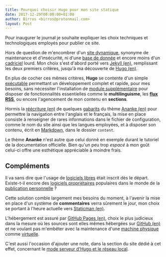 ```yaml
---
title: Pourquoi choisir Hugo pour mon site statique
date: 2017-12-29T00:00:00+01:00
author: Birros <birros@protonmail.com>
layout: Post
---
```


Pour inaugurer le journal je souhaite expliquer les choix techniques et
technologiques employés pour publier ce site.

<!-- more -->

Hors de question de m'encombrer d'un [site dynamique], synonyme de maintenance
et d'insécurité, ni d'une [base de donnée] et encore moins d'un [cadriciel]
lourd. Mon choix s'est d'abord porté vers [Jekyll (en)], remplissant les deux
premiers critères, jusqu'à ma découverte de [Hugo (en)].

En plus de cocher ces mêmes critères, __Hugo__ se contente d'un simple
[exécutable] permettant un développement complet et rapide, pour mes besoins,
sans nécessiter l'installation de [module supplémentaire] pour disposer de
fonctionnalités essentielles comme le __multilinguisme__, les __[flux RSS]__,
ou encore l'agencement de mon contenu en __sections__.

Hormis la [réécriture (en)] de quelques [gabarits] du thème [Ananke (en)] pour
permettre la navigation entre l'anglais et le français, la mise en place
consiste à renseigner de rares informations dans le fichier de configuration,
comme le nom du site ainsi que les langues employées, et à disposer son
contenu, écrit en [Markdown], dans le dossier `content`.

Le thème __Ananke__ n'est autre que celui donné en exemple durant le tutoriel
de la documentation officielle. Bien qu'un peu trop *espacé* à mon goût
celui-ci offre une esthétique appréciable à moindre frais.

## Compléments

Il va sans dire que l'usage de [logiciels libres] était inscrit dès le départ.
Existe-t-il encore des [logiciels propriétaires] populaires dans le monde de la
[publication personnelle] ?

Cette solution comble largement mes besoins du moment, à l'avenir la mise en
place d'un système de __commentaires__ verra sûrement le jour, mon choix se
portant à l'heure actuelle vers [Staticman (en)].

L'hébergement est assuré par [GitHub Pages (en)], choix le plus judicieux dans
la mesure où les sources sont elles mêmes hébergées sur [GitHub (en)] et ne
voulant pas m'embêter avec la maintenance d'une [machine physique] comme
[virtuelle].

C'est aussi l'occasion d'ajouter une note, dans la section du site dédié à cet
effet, concernant le [mode serveur d'Hugo et le réseau local].

<!--Liens externes et références-->

[exécutable]: https://fr.wikipedia.org/wiki/Fichier_ex%C3%A9cutable
[site dynamique]: https://fr.wikipedia.org/wiki/Page_web_dynamique
[base de donnée]: https://fr.wikipedia.org/wiki/Base_de_donn%C3%A9es
[cadriciel]: https://fr.wikipedia.org/wiki/Framework
[Jekyll (en)]: https://jekyllrb.com/
[Markdown]: https://fr.wikipedia.org/wiki/Markdown
[Hugo (en)]: https://gohugo.io/
[module supplémentaire]: https://fr.wikipedia.org/wiki/Plugin
[flux RSS]: https://fr.wikipedia.org/wiki/RSS
[gabarits]: https://fr.wikipedia.org/wiki/Gabarit_(mise_en_page)
[Ananke (en)]: https://github.com/budparr/gohugo-theme-ananke
[réécriture (en)]: https://en.wikipedia.org/wiki/Overwriting_(computer_science)
[logiciels libres]: https://fr.wikipedia.org/wiki/Logiciel_libre
[logiciels propriétaires]: https://fr.wikipedia.org/wiki/Logiciel_propri%C3%A9taire
[publication personnelle]: https://fr.wikipedia.org/wiki/Blog
[Staticman (en)]: https://staticman.net/
[GitHub Pages (en)]: https://pages.github.com/
[GitHub (en)]: https://github.com/
[machine physique]: https://fr.wikipedia.org/wiki/Serveur_informatique
[virtuelle]: https://fr.wikipedia.org/wiki/Serveur_d%C3%A9di%C3%A9_virtuel
[mode serveur d'Hugo et le réseau local]: ../../notes/hugo-server-local-network
